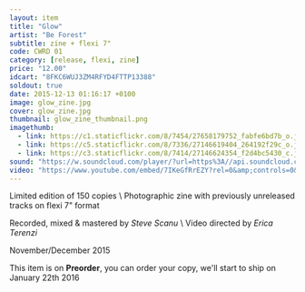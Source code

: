 ```yaml
---
layout: item
title: "Glow"
artist: "Be Forest"
subtitle: zine + flexi 7"
code: CWRD 01
category: [release, flexi, zine]
price: "12.00"
idcart: "8FKC6WUJ3ZM4RFYD4FTTP13388"
soldout: true
date: 2015-12-13 01:16:17 +0100
image: glow_zine.jpg
cover: glow_zine.jpg
thumbnail: glow_zine_thumbnail.png
imagethumb:
  - link: https://c1.staticflickr.com/8/7454/27658179752_fabfe6bd7b_o.jpg
  - link: https://c5.staticflickr.com/8/7336/27146619404_264192f29c_o.jpg
  - link: https://c3.staticflickr.com/8/7414/27146624354_f2d4bc5430_c.jpg
sound: "https://w.soundcloud.com/player/?url=https%3A//api.soundcloud.com/tracks/237634097&amp;color=000000&amp;auto_play=false&amp;hide_related=false&amp;show_comments=true&amp;show_user=true&amp;show_reposts=false"
video: "https://www.youtube.com/embed/7IKeGfRrEZY?rel=0&amp;controls=0&amp;showinfo=0"
---
```


Limited edition of 150 copies \\
Photographic zine with previously unreleased tracks on flexi 7" format

Recorded, mixed & mastered by *Steve Scanu* \\
Video directed by *Erica Terenzi*

November/December 2015

This item is on  **Preorder**, you can order your copy,
we'll start to ship on January 22th 2016